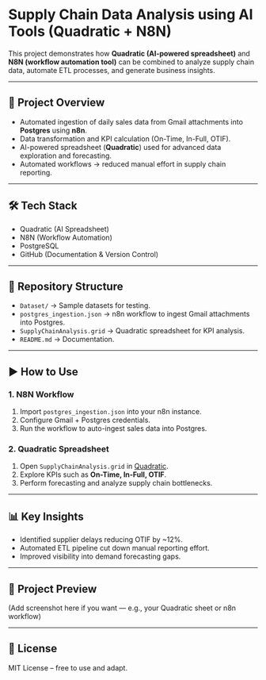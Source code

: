 # Supply Chain Data Analysis using AI Tools (Quadratic + N8N)

This project demonstrates how **Quadratic (AI-powered spreadsheet)** and **N8N (workflow automation tool)** can be combined to analyze supply chain data, automate ETL processes, and generate business insights.

---

## 🚀 Project Overview
- Automated ingestion of daily sales data from Gmail attachments into **Postgres** using **n8n**.
- Data transformation and KPI calculation (On-Time, In-Full, OTIF).
- AI-powered spreadsheet (**Quadratic**) used for advanced data exploration and forecasting.
- Automated workflows → reduced manual effort in supply chain reporting.

---

## 🛠️ Tech Stack
- Quadratic (AI Spreadsheet)
- N8N (Workflow Automation)
- PostgreSQL
- GitHub (Documentation & Version Control)

---

## 📂 Repository Structure
- `Dataset/` → Sample datasets for testing.
- `postgres_ingestion.json` → n8n workflow to ingest Gmail attachments into Postgres.
- `SupplyChainAnalysis.grid` → Quadratic spreadsheet for KPI analysis.
- `README.md` → Documentation.

---

## ▶️ How to Use

### 1. N8N Workflow
1. Import `postgres_ingestion.json` into your n8n instance.
2. Configure Gmail + Postgres credentials.
3. Run the workflow to auto-ingest sales data into Postgres.

### 2. Quadratic Spreadsheet
1. Open `SupplyChainAnalysis.grid` in [Quadratic](https://www.quadratichq.com/).
2. Explore KPIs such as **On-Time, In-Full, OTIF**.
3. Perform forecasting and analyze supply chain bottlenecks.

---

## 📊 Key Insights
- Identified supplier delays reducing OTIF by ~12%.
- Automated ETL pipeline cut down manual reporting effort.
- Improved visibility into demand forecasting gaps.

---

## 📸 Project Preview
(Add screenshot here if you want — e.g., your Quadratic sheet or n8n workflow)

---

## 📜 License
MIT License – free to use and adapt.

